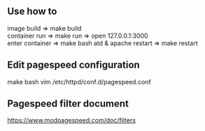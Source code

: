 ## Use how to

image build => make build  
container run => make run => open 127.0.0.1:3000  
enter container => make bash
atd & apache restart => make restart  

## Edit pagespeed configuration

make bash
vim /etc/httpd/conf.d/pagespeed.conf

## Pagespeed filter document

https://www.modpagespeed.com/doc/filters
